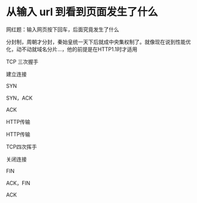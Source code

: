 # 从输入 url 到看到页面发生了什么





网红题：输入网页按下回车，后面究竟发生了什么





分封制，周朝才分封，秦始皇统一天下后就成中央集权制了。就像现在说到性能优化，动不动就域名分片…，他的前提是在HTTP1.1时才适用



TCP 三次握手

建立连接

SYN

SYN，ACK

ACK



HTTP传输

HTTP传输



TCP四次挥手

关闭连接

FIN

ACK，FIN

ACK











